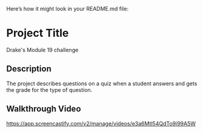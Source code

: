 Here’s how it might look in your README.md file:

# Project Title
Drake's Module 19 challenge
## Description
The project describes questions on a quiz when a student answers and gets the grade for the type of question.

## Walkthrough Video
https://app.screencastify.com/v2/manage/videos/e3a6Mtl54QdTo9i99A5W


